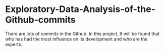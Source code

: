 # Exploratory-Data-Analysis-of-the-Github-commits
There are lots of commits in the Github. In this project, It will be found that who has had the most influence on its development and who are the experts. 
